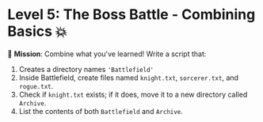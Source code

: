 # Level 5: The Boss Battle - Combining Basics 💥

🎯 **Mission**: Combine what you've learned! Write a script that:

1. Creates a directory names `'Battlefield'`
2. Inside Battlefield, create files named `knight.txt`, `sorcerer.txt`, and `rogue.txt`.
3. Check if `knight.txt` exists; if it does, move it to a new directory called `Archive`.
4. List the contents of both `Battlefield` and `Archive`.
